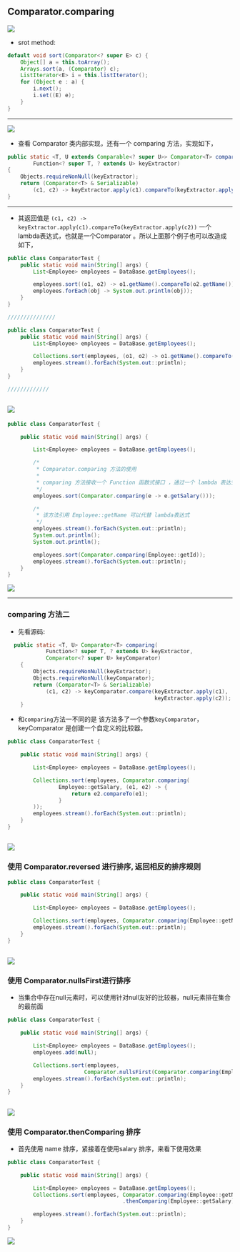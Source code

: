 ## Comparator.comparing

![](img/2022-10-17-11-31-03.png)

- srot method:

```java
default void sort(Comparator<? super E> c) {
    Object[] a = this.toArray();
    Arrays.sort(a, (Comparator) c);
    ListIterator<E> i = this.listIterator();
    for (Object e : a) {
        i.next();
        i.set((E) e);
    }
}
```
---
![](img/2022-10-17-11-47-54.png)

- 查看 Comparator 类内部实现，还有一个 comparing 方法，实现如下，

```java
public static <T, U extends Comparable<? super U>> Comparator<T> comparing(
        Function<? super T, ? extends U> keyExtractor)
{
    Objects.requireNonNull(keyExtractor);
    return (Comparator<T> & Serializable)
        (c1, c2) -> keyExtractor.apply(c1).compareTo(keyExtractor.apply(c2));
}
```
---

- 其返回值是 `(c1, c2) -> keyExtractor.apply(c1).compareTo(keyExtractor.apply(c2))`
  一个lambda表达式，也就是一个Comparator 。所以上面那个例子也可以改造成 如下，


```java
public class ComparatorTest {
    public static void main(String[] args) {
        List<Employee> employees = DataBase.getEmployees();

        employees.sort((o1, o2) -> o1.getName().compareTo(o2.getName()));
        employees.forEach(obj -> System.out.println(obj));
    }
}

///////////////

public class ComparatorTest {
    public static void main(String[] args) {
        List<Employee> employees = DataBase.getEmployees();

        Collections.sort(employees, (o1, o2) -> o1.getName().compareTo(o2.getName()));
        employees.stream().forEach(System.out::println);
    }
}

/////////////

```

![](img/2021-10-20-22-28-50.png)
---

```java
public class ComparatorTest {

    public static void main(String[] args) {

        List<Employee> employees = DataBase.getEmployees();

        /*
         * Comparator.comparing 方法的使用
         *
         * comparing 方法接收一个 Function 函数式接口 ，通过一个 lambda 表达式传入
         */
        employees.sort(Comparator.comparing(e -> e.getSalary()));

        /*
         * 该方法引用 Employee::getName 可以代替 lambda表达式
         */
        employees.stream().forEach(System.out::println);
        System.out.println();
        System.out.println();

        employees.sort(Comparator.comparing(Employee::getId));
        employees.stream().forEach(System.out::println);
    }
}
```
![](img/2021-10-20-22-39-16.png)

---

### comparing 方法二

- 先看源码:
  
```java
  public static <T, U> Comparator<T> comparing(
            Function<? super T, ? extends U> keyExtractor,
            Comparator<? super U> keyComparator)
    {
        Objects.requireNonNull(keyExtractor);
        Objects.requireNonNull(keyComparator);
        return (Comparator<T> & Serializable)
            (c1, c2) -> keyComparator.compare(keyExtractor.apply(c1),
                                              keyExtractor.apply(c2));
    }
```

- 和`comparing`方法一不同的是 该方法多了一个参数`keyComparator`，keyComparator 是创建一个自定义的比较器。

```java
public class ComparatorTest {

    public static void main(String[] args) {

        List<Employee> employees = DataBase.getEmployees();

        Collections.sort(employees, Comparator.comparing(
                Employee::getSalary, (e1, e2) -> {
                    return e2.compareTo(e1);
                }
        ));
        employees.stream().forEach(System.out::println);
    }
}
```

![](img/2021-10-20-22-47-11.png)
---

### 使用 Comparator.reversed 进行排序, 返回相反的排序规则

```java
public class ComparatorTest {

    public static void main(String[] args) {

        List<Employee> employees = DataBase.getEmployees();

        Collections.sort(employees, Comparator.comparing(Employee::getName).reversed());
        employees.stream().forEach(System.out::println);
    }
}
```

![](img/2021-10-20-22-50-46.png)
---

### 使用 Comparator.nullsFirst进行排序

- 当集合中存在null元素时，可以使用针对null友好的比较器，null元素排在集合的最前面

```java
public class ComparatorTest {

    public static void main(String[] args) {

        List<Employee> employees = DataBase.getEmployees();
        employees.add(null);

        Collections.sort(employees, 
                        Comparator.nullsFirst(Comparator.comparing(Employee::getName)));
        employees.stream().forEach(System.out::println);
    }
}
```

![](img/2021-10-20-22-54-26.png)
---

### 使用 Comparator.thenComparing 排序

- 首先使用 name 排序，紧接着在使用salary 排序，来看下使用效果

```java
public class ComparatorTest {

    public static void main(String[] args) {

        List<Employee> employees = DataBase.getEmployees();
        Collections.sort(employees, Comparator.comparing(Employee::getName)
                                    .thenComparing(Employee::getSalary));

        employees.stream().forEach(System.out::println);
    }
}
```

![](img/2021-10-20-22-58-24.png)